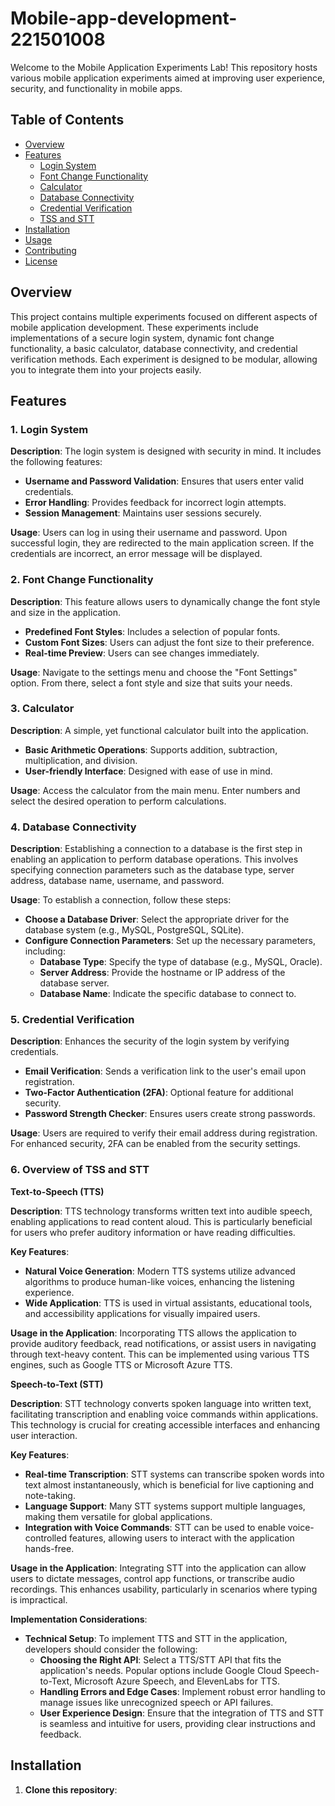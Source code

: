 # Mobile-app-development-221501008

Welcome to the Mobile Application Experiments Lab! This repository hosts various mobile application experiments aimed at improving user experience, security, and functionality in mobile apps.

## Table of Contents

- [Overview](#overview)
- [Features](#features)
  - [Login System](#1-login-system)
  - [Font Change Functionality](#2-font-change-functionality)
  - [Calculator](#3-calculator)
  - [Database Connectivity](#4-database-connectivity)
  - [Credential Verification](#5-credential-verification)
  - [TSS and STT](#6-overview-of-tss-and-stt)
- [Installation](#installation)
- [Usage](#usage)
- [Contributing](#contributing)
- [License](#license)

## Overview

This project contains multiple experiments focused on different aspects of mobile application development. These experiments include implementations of a secure login system, dynamic font change functionality, a basic calculator, database connectivity, and credential verification methods. Each experiment is designed to be modular, allowing you to integrate them into your projects easily.

## Features

### 1. Login System

**Description**: The login system is designed with security in mind. It includes the following features:

- **Username and Password Validation**: Ensures that users enter valid credentials.
- **Error Handling**: Provides feedback for incorrect login attempts.
- **Session Management**: Maintains user sessions securely.

**Usage**: Users can log in using their username and password. Upon successful login, they are redirected to the main application screen. If the credentials are incorrect, an error message will be displayed.

### 2. Font Change Functionality

**Description**: This feature allows users to dynamically change the font style and size in the application.

- **Predefined Font Styles**: Includes a selection of popular fonts.
- **Custom Font Sizes**: Users can adjust the font size to their preference.
- **Real-time Preview**: Users can see changes immediately.

**Usage**: Navigate to the settings menu and choose the "Font Settings" option. From there, select a font style and size that suits your needs.

### 3. Calculator

**Description**: A simple, yet functional calculator built into the application.

- **Basic Arithmetic Operations**: Supports addition, subtraction, multiplication, and division.
- **User-friendly Interface**: Designed with ease of use in mind.

**Usage**: Access the calculator from the main menu. Enter numbers and select the desired operation to perform calculations.

### 4. Database Connectivity

**Description**: Establishing a connection to a database is the first step in enabling an application to perform database operations. This involves specifying connection parameters such as the database type, server address, database name, username, and password.

**Usage**: To establish a connection, follow these steps:
- **Choose a Database Driver**: Select the appropriate driver for the database system (e.g., MySQL, PostgreSQL, SQLite).
- **Configure Connection Parameters**: Set up the necessary parameters, including:
  - **Database Type**: Specify the type of database (e.g., MySQL, Oracle).
  - **Server Address**: Provide the hostname or IP address of the database server.
  - **Database Name**: Indicate the specific database to connect to.

### 5. Credential Verification

**Description**: Enhances the security of the login system by verifying credentials.

- **Email Verification**: Sends a verification link to the user's email upon registration.
- **Two-Factor Authentication (2FA)**: Optional feature for additional security.
- **Password Strength Checker**: Ensures users create strong passwords.

**Usage**: Users are required to verify their email address during registration. For enhanced security, 2FA can be enabled from the security settings.

### 6. Overview of TSS and STT

**Text-to-Speech (TTS)**

**Description**: TTS technology transforms written text into audible speech, enabling applications to read content aloud. This is particularly beneficial for users who prefer auditory information or have reading difficulties.

**Key Features**:
- **Natural Voice Generation**: Modern TTS systems utilize advanced algorithms to produce human-like voices, enhancing the listening experience.
- **Wide Application**: TTS is used in virtual assistants, educational tools, and accessibility applications for visually impaired users.

**Usage in the Application**: Incorporating TTS allows the application to provide auditory feedback, read notifications, or assist users in navigating through text-heavy content. This can be implemented using various TTS engines, such as Google TTS or Microsoft Azure TTS.

**Speech-to-Text (STT)**

**Description**: STT technology converts spoken language into written text, facilitating transcription and enabling voice commands within applications. This technology is crucial for creating accessible interfaces and enhancing user interaction.

**Key Features**:
- **Real-time Transcription**: STT systems can transcribe spoken words into text almost instantaneously, which is beneficial for live captioning and note-taking.
- **Language Support**: Many STT systems support multiple languages, making them versatile for global applications.
- **Integration with Voice Commands**: STT can be used to enable voice-controlled features, allowing users to interact with the application hands-free.

**Usage in the Application**: Integrating STT into the application can allow users to dictate messages, control app functions, or transcribe audio recordings. This enhances usability, particularly in scenarios where typing is impractical.

**Implementation Considerations**:

- **Technical Setup**: To implement TTS and STT in the application, developers should consider the following:
  - **Choosing the Right API**: Select a TTS/STT API that fits the application's needs. Popular options include Google Cloud Speech-to-Text, Microsoft Azure Speech, and ElevenLabs for TTS.
  - **Handling Errors and Edge Cases**: Implement robust error handling to manage issues like unrecognized speech or API failures.
  - **User Experience Design**: Ensure that the integration of TTS and STT is seamless and intuitive for users, providing clear instructions and feedback.

## Installation

1. **Clone this repository**:
   ```bash
   


